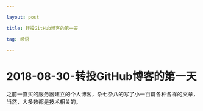```yaml
---

layout: post

title: 转投GitHub博客的第一天

tag: 感悟

---
```


# 2018-08-30-转投GitHub博客的第一天



之前一直买的服务器建立的个人博客，杂七杂八的写了小一百篇各种各样的文章，当然，大多数都是技术相关的。

